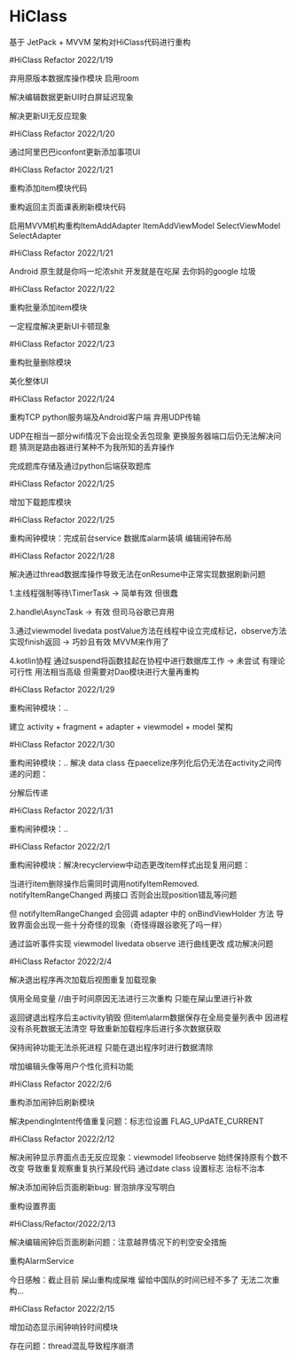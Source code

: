 # HiClass

 基于 JetPack + MVVM 架构对HiClass代码进行重构
 
 #HiClass Refactor 2022/1/19
 
 弃用原版本数据库操作模块 启用room
  
 解决编辑数据更新UI时白屏延迟现象
 
 解决更新UI无反应现象
 
 #HiClass Refactor 2022/1/20
 
 通过阿里巴巴iconfont更新添加事项UI
 
 #HiClass Refactor 2022/1/21
 
 重构添加item模块代码
 
 重构返回主页面课表刷新模块代码
 
 启用MVVM机构重构ItemAddAdapter ItemAddViewModel SelectViewModel SelectAdapter
 
 #HiClass Refactor 2022/1/21
 
 Android 原生就是你吗一坨浓shit 开发就是在吃屎 去你妈的google 垃圾
 
 #HiClass Refactor 2022/1/22
 
 重构批量添加item模块
 
 一定程度解决更新UI卡顿现象
 
 #HiClass Refactor 2022/1/23
 
 重构批量删除模块
 
 美化整体UI
 
 #HiClass Refactor 2022/1/24
 
 重构TCP python服务端及Android客户端 弃用UDP传输
 
 UDP在相当一部分wifi情况下会出现全丢包现象 更换服务器端口后仍无法解决问题 猜测是路由器进行某种不为我所知的丢弃操作
 
 完成题库存储及通过python后端获取题库
 
 #HiClass Refactor 2022/1/25
 
 增加下载题库模块
 
 #HiClass Refactor 2022/1/25
 
 重构闹钟模块：完成前台service 数据库alarm装填 编辑闹钟布局
 
 #HiClass Refactor 2022/1/28
 
 解决通过thread数据库操作导致无法在onResume中正常实现数据刷新问题
 
 1.主线程强制等待\TimerTask -> 简单有效 但很蠢
 
 2.handle\AsyncTask -> 有效 但司马谷歌已弃用
 
 3.通过viewmodel livedata postValue方法在线程中设立完成标记，observe方法实现finish返回 -> 巧妙且有效 MVVM来作用了
 
 4.kotlin协程 通过suspend将函数挂起在协程中进行数据库工作 -> 未尝试 有理论可行性 用法相当高级 但需要对Dao模块进行大量再重构
 
 #HiClass Refactor 2022/1/29
 
 重构闹钟模块：..
 
 建立 activity + fragment + adapter + viewmodel + model 架构
 
 #HiClass Refactor 2022/1/30
 
 重构闹钟模块：.. 解决 data class 在paecelize序列化后仍无法在activity之间传递的问题：
 
 分解后传递
 
 #HiClass Refactor 2022/1/31
 
 重构闹钟模块：..
 
 #HiClass Refactor 2022/2/1
 
 重构闹钟模块：解决recyclerview中动态更改item样式出现复用问题：
 
 当进行item删除操作后需同时调用notifyItemRemoved. notifyItemRangeChanged 两接口 否则会出现position错乱等问题
 
 但 notifyItemRangeChanged 会回调 adapter 中的 onBindViewHolder 方法 导致界面会出现一些十分奇怪的现象（奇怪得跟谷歌死了吗一样）
 
 通过监听事件实现 viewmodel livedata observe 进行曲线更改 成功解决问题
 
 #HiClass Refactor 2022/2/4
 
 解决退出程序再次加载后视图重复加载现象
 
 慎用全局变量 //由于时间原因无法进行三次重构 只能在屎山里进行补救
 
 返回键退出程序后主activity销毁 但item\alarm数据保存在全局变量列表中 因进程没有杀死数据无法清空 导致重新加载程序后进行多次数据获取
 
 保持闹钟功能无法杀死进程 只能在退出程序时进行数据清除
 
 增加编辑头像等用户个性化资料功能
 
 #HiClass Refactor 2022/2/6
 
 重构添加闹钟后刷新模块
 
 解决pendingIntent传值重复问题：标志位设置 FLAG_UPdATE_CURRENT
 
 #HiClass Refactor 2022/2/12
 
 解决闹钟显示界面点击无反应现象：viewmodel lifeobserve 始终保持原有个数不改变 导致重复观察重复执行某段代码 通过date class 设置标志 治标不治本
 
 解决添加闹钟后页面刷新bug: 冒泡排序没写明白
 
 重构设置界面
 
 #HiClass/Refactor/2022/2/13
 
 解决编辑闹钟后页面刷新问题：注意越界情况下的判空安全措施
 
 重构AlarmService
 
 今日感触：截止目前 屎山重构成屎堆 留给中国队的时间已经不多了 无法二次重构...
 
 #HiClass Refactor 2022/2/15
 
 增加动态显示闹钟响铃时间模块
 
 存在问题：thread混乱导致程序崩溃
